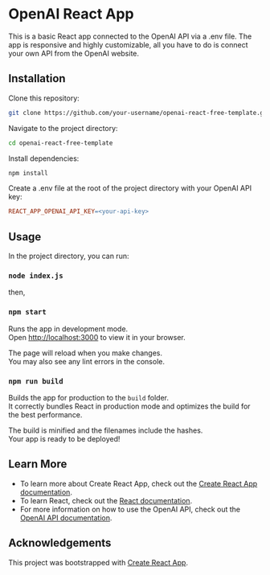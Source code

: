 # OpenAI React App

This is a basic React app connected to the OpenAI API via a .env file. The app is responsive and highly customizable, all you have to do is connect your own API from the OpenAI website.

## Installation

Clone this repository:

```bash
git clone https://github.com/your-username/openai-react-free-template.git

```

Navigate to the project directory:

```bash
cd openai-react-free-template
```

Install dependencies:

```bash
npm install
```

Create a .env file at the root of the project directory with your OpenAI API key:

```makefile
REACT_APP_OPENAI_API_KEY=<your-api-key>
```

## Usage

In the project directory, you can run:

### `node index.js`

then,

### `npm start`

Runs the app in development mode.\
Open [http://localhost:3000](http://localhost:3000) to view it in your browser.

The page will reload when you make changes.\
You may also see any lint errors in the console.

### `npm run build`

Builds the app for production to the `build` folder.\
It correctly bundles React in production mode and optimizes the build for the best performance.

The build is minified and the filenames include the hashes.\
Your app is ready to be deployed!

## Learn More

- To learn more about Create React App, check out the [Create React App documentation](https://facebook.github.io/create-react-app/docs/getting-started).
- To learn React, check out the [React documentation](https://reactjs.org/).
- For more information on how to use the OpenAI API, check out the [OpenAI API documentation](https://beta.openai.com/docs/).

## Acknowledgements

This project was bootstrapped with [Create React App](https://github.com/facebook/create-react-app).
